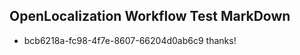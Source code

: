 ## OpenLocalization Workflow Test MarkDown
* bcb6218a-fc98-4f7e-8607-66204d0ab6c9 
thanks!<!--HONumber=Mar16_HO2-->
